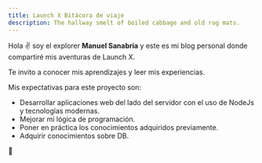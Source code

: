 ```yaml
---
title: Launch X Bitácora de viaje
description: The hallway smelt of boiled cabbage and old rag mats.
---
```


Hola ✌️  soy el explorer **Manuel Sanabria** y este es mi blog personal donde compartiré mis aventuras de Launch X.

Te invito a conocer mis aprendizajes y leer mis experiencias.

Mis expectativas para este proyecto son:

- Desarrollar aplicaciones web del lado del servidor con el uso de NodeJs y tecnologías modernas.
- Mejorar mi lógica de programación.
- Poner en práctica los conocimientos adquiridos previamente.
- Adquirir conocimientos sobre DB.


🚀
